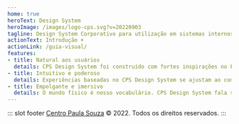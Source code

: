 ```yaml
---
home: true
heroText: Design System
heroImage: /images/logo-cps.svg?v=20220903
tagline: Design System Corporativo para utilização em sistemas internos do Centro Paula Souza
actionText: Introdução ➤
actionLink: /guia-visual/
features:
- title: Natural aos usuários
  details: CPS Design System foi construído com fortes inspirações no Fluent Design System da Microsoft e, embora estendendo e definindo suas próprias soluções para alguns cenários, foi concebido para ser percebido como algo propositalmente familiar.
- title: Intuitivo e poderoso
  details: Experiências baseadas no CPS Design System se ajustam ao comportamento e à intenção dos usuários, isto é, buscam entender e antecipar o que é necessário ao invés de forçar o usuário entender como usar as interfaces.
- title: Empolgante e imersivo
  details: O mundo físico é nosso vocabulário. CPS Design System fala sobre luz e sombra, dimensões, elevações, materiais. O linguajar foi pensado com o intuito de reduzir o esforço necessário para que pessoas de diferentes áreas o compreendam.
---
```


::: slot footer
[Centro Paula Souza](https://www.cps.sp.gov.br/) © 2022. Todos os direitos reservados.
:::
